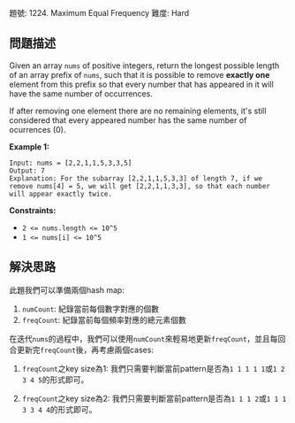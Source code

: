 題號: 1224. Maximum Equal Frequency
難度: Hard

## 問題描述
Given an array `nums` of positive integers, return the longest possible length of an array prefix of `nums`, such that it is possible to remove **exactly one** element from this prefix so that every number that has appeared in it will have the same number of occurrences.

If after removing one element there are no remaining elements, it's still considered that every appeared number has the same number of ocurrences (0).

**Example 1:**
```
Input: nums = [2,2,1,1,5,3,3,5]
Output: 7
Explanation: For the subarray [2,2,1,1,5,3,3] of length 7, if we remove nums[4] = 5, we will get [2,2,1,1,3,3], so that each number will appear exactly twice.
```
**Constraints:**

- `2 <= nums.length <= 10^5`
- `1 <= nums[i] <= 10^5`

## 解決思路
此題我們可以準備兩個hash map:

1. `numCount`: 紀錄當前每個數字對應的個數
2. `freqCount`: 紀錄當前每個頻率對應的總元素個數

在迭代`nums`的過程中，我們可以使用`numCount`來輕易地更新`freqCount`，並且每回合更新完`freqCount`後，再考慮兩個cases:

1. `freqCount`之key size為1:
    我們只需要判斷當前pattern是否為`1 1 1 1 1`或`1 2 3 4 5`的形式即可。
    
2. `freqCount`之key size為2:
    我們只需要判斷當前pattern是否為`1 1 1 2`或`1 1 1 3 3 4 4`的形式即可。


